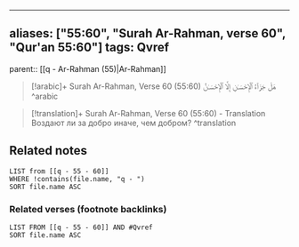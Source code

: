 
---
aliases: ["55:60", "Surah Ar-Rahman, verse 60", "Qur'an 55:60"]
tags: Qvref
---

parent:: [[q - Ar-Rahman (55)|Ar-Rahman]]

> [!arabic]+ Surah Ar-Rahman, Verse 60 (55:60)
> <span class="quran-arabic">هَلْ جَزَآءُ ٱلْإِحْسَـٰنِ إِلَّا ٱلْإِحْسَـٰنُ</span>
^arabic

> [!translation]+ Surah Ar-Rahman, Verse 60 (55:60) - Translation
> Воздают ли за добро иначе, чем добром?
^translation



## Related notes
```dataview
LIST from [[q - 55 - 60]]
WHERE !contains(file.name, "q - ")
SORT file.name ASC
```

### Related verses (footnote backlinks)
```dataview
LIST FROM [[q - 55 - 60]] AND #Qvref
SORT file.name ASC
```


